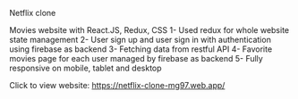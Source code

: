Netflix clone

Movies website with React.JS, Redux, CSS
1- Used redux for whole website state management
2- User sign up and user sign in with authentication using firebase as backend
3- Fetching data from restful API
4- Favorite movies page for each user managed by firebase as backend
5- Fully responsive on mobile, tablet and desktop

Click to view website: https://netflix-clone-mg97.web.app/
